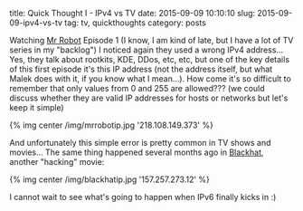 title: Quick Thought I - IPv4 vs TV
date: 2015-09-09 10:10:10
slug: 2015-09-09-ipv4-vs-tv
tag: tv, quickthoughts
category: posts

Watching [Mr Robot](http://www.imdb.com/title/tt4158110/) Episode 1 (I know, I am kind of late, but I have a lot of TV series in my "backlog") I noticed again they used a wrong IPv4 address... Yes, they talk about rootkits, KDE, DDos, etc, etc, but one of the key details of this first episode it's this  IP address (not the address itself, but what Malek does with it, if you know what I mean...). How come it's so difficult to remember that only values from 0 and 255 are allowed??? (we could discuss whether they are valid IP addresses for hosts or networks but let's keep it simple) 

{% img center /img/mrrobotip.jpg '218.108.149.373' %}

And unfortunately this simple error is pretty common in TV shows and movies... The same thing happened several months ago in [Blackhat](http://www.imdb.com/title/tt2717822/?ref_=nv_sr_1), another "hacking" movie:

{% img center /img/blackhatip.jpg '157.257.273.12' %}

I cannot wait to see what's going to happen when IPv6 finally kicks in :)
